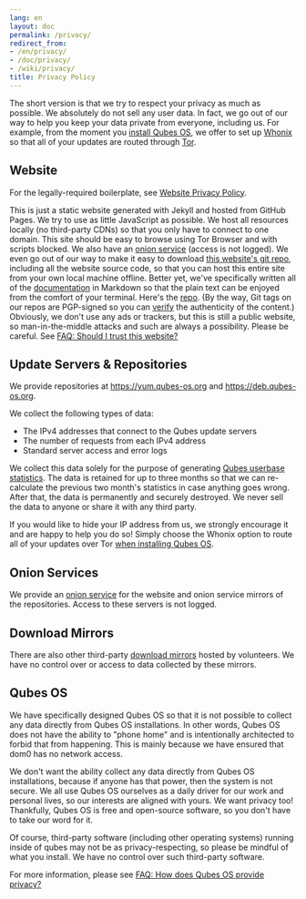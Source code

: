 ```yaml
---
lang: en
layout: doc
permalink: /privacy/
redirect_from:
- /en/privacy/
- /doc/privacy/
- /wiki/privacy/
title: Privacy Policy
---
```


The short version is that we try to respect your privacy as much as possible.
We absolutely do not sell any user data. In fact, we go out of our way to help
you keep your data private from everyone, including us. For example, from the
moment you [install Qubes OS](/doc/installation-guide/), we offer to set up
[Whonix](https://www.whonix.org/) so that all of your updates are routed
through [Tor](https://www.torproject.org/).

## Website

For the legally-required boilerplate, see [Website Privacy
Policy](/website-privacy-policy/).

This is just a static website generated with Jekyll and hosted from GitHub
Pages. We try to use as little JavaScript as possible. We host all resources
locally (no third-party CDNs) so that you only have to connect to one domain.
This site should be easy to browse using Tor Browser and with scripts blocked.
We also have an [onion
service](http://qubesosfasa4zl44o4tws22di6kepyzfeqv3tg4e3ztknltfxqrymdad.onion/)
(access is not logged). We even go out of our way to make it easy to download
[this website's git repo](https://github.com/QubesOS/qubesos.github.io),
including all the website source code, so that you can host this entire site
from your own local machine offline. Better yet, we've specifically written all
of the [documentation](/doc/) in Markdown so that the plain text can be enjoyed
from the comfort of your terminal. Here's the
[repo](https://github.com/QubesOS/qubes-doc). (By the way, Git tags on our
repos are PGP-signed so you can [verify](/doc/verifying-signatures) the
authenticity of the content.) Obviously, we don't use any ads or trackers, but
this is still a public website, so man-in-the-middle attacks and such are
always a possibility. Please be careful. See [FAQ: Should I trust this
website?](/faq/#should-i-trust-this-website)

## Update Servers & Repositories

We provide repositories at <https://yum.qubes-os.org> and
<https://deb.qubes-os.org>.

We collect the following types of data:

- The IPv4 addresses that connect to the Qubes update servers
- The number of requests from each IPv4 address
- Standard server access and error logs

We collect this data solely for the purpose of generating [Qubes userbase
statistics](/statistics/). The data is retained for up to three months so that
we can re-calculate the previous two month's statistics in case anything goes
wrong. After that, the data is permanently and securely destroyed. We never
sell the data to anyone or share it with any third party.

If you would like to hide your IP address from us, we strongly encourage it and
are happy to help you do so! Simply choose the Whonix option to route all of
your updates over Tor [when installing Qubes OS](/doc/installation-guide/).

## Onion Services

We provide an [onion
service](http://www.qubesosfasa4zl44o4tws22di6kepyzfeqv3tg4e3ztknltfxqrymdad.onion)
for the website and onion service mirrors of the repositories. Access to these
servers is not logged.

## Download Mirrors

There are also other third-party [download mirrors](/downloads/#mirrors) hosted
by volunteers. We have no control over or access to data collected by these
mirrors.

## Qubes OS

We have specifically designed Qubes OS so that it is not possible to collect
any data directly from Qubes OS installations. In other words, Qubes OS does
not have the ability to "phone home" and is intentionally architected to forbid
that from happening. This is mainly because we have ensured that dom0 has no
network access.

We don't want the ability collect any data directly from Qubes OS
installations, because if anyone has that power, then the system is not secure.
We all use Qubes OS ourselves as a daily driver for our work and personal
lives, so our interests are aligned with yours. We want privacy too!
Thankfully, Qubes OS is free and open-source software, so you don't have to
take our word for it.

Of course, third-party software (including other operating systems) running
inside of qubes may not be as privacy-respecting, so please be mindful of what
you install. We have no control over such third-party software.

For more information, please see [FAQ: How does Qubes OS provide
privacy?](/faq/#how-does-qubes-os-provide-privacy)
